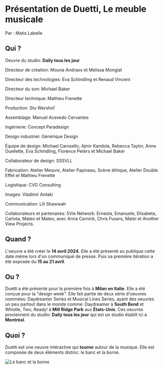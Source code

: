 # Présentation de Duetti, Le meuble musicale
Par : Matis Labelle


## Qui ?
Oeuvre du studio: **Daily tous les jour**

Directeur de création: Mouna Andraos et Melissa Mongiat

Directeur des technologies: Eva Schindling et Renaud Vincent

Directeur du son: Michael Baker

Directeur technique: Mathieu Frenette

Production: Stu Wershof

Assemblage: Manuel Acevedo Cervantes

Ingénierie: Concept Paradesign

Design industriel: Générique Design

Équipe de design: Michael Carosello, Ajmir Kandola, Rebecca Taylor, Anne Ouellette, Eva Schindling, Florence Peters et Michael Baker

Collaborateur de design: SSSVLL

Fabrication: Atelier Mesure, Atelier Papineau, Scène éthique, Atelier Double Effet et Mathieu Frenette

Logistique: CVG Consulting

Images: Vladimir Antaki

Communication: Lili Shawwah

Collaborateurs et partenaires: 5Vie Network: Ernesta, Emanuele, Elisabeta, Carlota, Mateo et Mateo, avec Anna Carnick, Chris Fusaro, Matei et Another View Projects.

## Quand ?
L'oeuvre a été créer le **14 avril 2024**. Elle a été présenté au publique cette date même lors d'un communiqué de presse. Puis sa première itération a été exposée du **15 au 21 avril**.

## Ou ?
Duetti a été présenté pour la première fois à **Milan en Italie**. Elle a été conçue pour la "design week". Elle fait partie de deux série d'oeuvres nommées: Daydreamer Series et Musical Lines Series, ayant des oeuvres un peu partout dans le monde comme: Daydreamer à **South Bend** et Whistle, Two, Ready! à **Mill Ridge Park** aux **États-Unis**. Ces oeuvres proviennent du studio: **Daily tous les jour** qui est un studio établit ici à **Montréal**.

## Quoi ?
Duetti est une oeuvre intéractive qui **tourne** autour de la musique. Elle est composée de deux éléments distinc: le banc et la borne.

![Le banc et la borne](https://static.dailytouslesjours.com/files/2024/04/Lili_240410_RenderRotated_Colour_Edit-984x457.png "Le banc et la borne")
